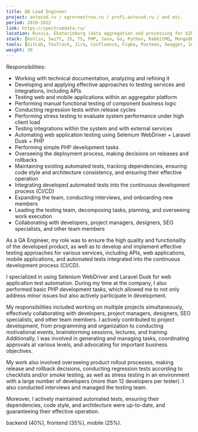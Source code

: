 ```yaml
---
title: QA Lead Engineer
project: avtocod.ru / egrnreestroo.ru / profi.avtocod.ru / and etc.
period: 2018-2022
link: https://spectrumdata.ru/
location: Russia, Ekaterinburg (data aggregation and processing for b2b & b2c)
stack: [Kotlin, Swift, JS, TS, PHP, Java, Go, Python, RabbitMQ, MongoDB, MySQL]
tools: [GitLab, YouTrack, Jira, Confluence, Figma, Postman, Swagger, Insomnia, DevTools, Android Studio (Logcat), xCode (Simulator), Charles proxy, Fiddler, Wireshark, Kibana, Grafana, Sentry, DBeaver, Selenium Webdriver, Laravel Dusk]
weight: 30
---
```


Responsibilities:

- Working with technical documentation, analyzing and refining it
- Developing and applying effective approaches to testing services and integrations, including APIs
- Testing web and mobile applications within an aggregator platform
- Performing manual functional testing of component business logic
- Conducting regression tests within release cycles
- Performing stress testing to evaluate system performance under high client load
- Testing integrations within the system and with external services
- Automating web application testing using Selenium WebDriver + Laravel Dusk + PHP
- Performing simple PHP development tasks
- Overseeing the deployment process, making decisions on releases and rollbacks
- Maintaining existing automated tests, tracking dependencies, ensuring code style and architecture consistency, and ensuring their effective operation
- Integrating developed automated tests into the continuous development process (CI/CD)
- Expanding the team, conducting interviews, and onboarding new members
- Leading the testing team, decomposing tasks, planning, and overseeing work execution
- Collaborating with developers, project managers, designers, SEO specialists, and other team members

As a QA Engineer, my role was to ensure the high quality and functionality of the developed product, as well as to develop and implement effective testing approaches for various services, including APIs, web applications, mobile applications, and automated tests integrated into the continuous development process (CI/CD).

I specialized in using Selenium WebDriver and Laravel Dusk for web application test automation. During my time at the company, I also performed basic PHP development tasks, which allowed me to not only address minor issues but also actively participate in development.

My responsibilities included working on multiple projects simultaneously, effectively collaborating with developers, project managers, designers, SEO specialists, and other team members. I actively contributed to project development, from programming and organization to conducting motivational events, brainstorming sessions, lectures, and training. Additionally, I was involved in generating and managing tasks, coordinating approvals at various levels, and advocating for important business objectives.

My work also involved overseeing product rollout processes, making release and rollback decisions, conducting regression tests according to checklists and/or smoke testing, as well as stress testing in an environment with a large number of developers (more than 12 developers per tester). I also conducted interviews and managed the testing team.

Moreover, I actively maintained automated tests, ensuring their dependencies, code style, and architecture were up-to-date, and guaranteeing their effective operation.

backend (40%), frontend (35%), mobile (25%).
